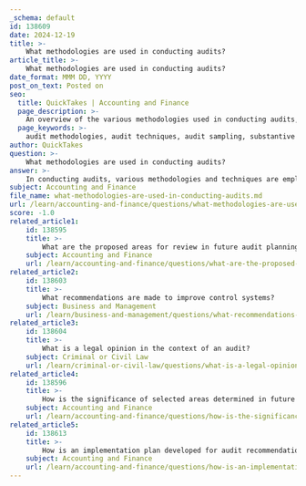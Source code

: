 ```yaml
---
_schema: default
id: 138609
date: 2024-12-19
title: >-
    What methodologies are used in conducting audits?
article_title: >-
    What methodologies are used in conducting audits?
date_format: MMM DD, YYYY
post_on_text: Posted on
seo:
  title: QuickTakes | Accounting and Finance
  page_description: >-
    An overview of the various methodologies used in conducting audits, including techniques, sampling methods, different approaches, and the importance of a structured audit methodology for ensuring compliance and reliability in financial evaluation.
  page_keywords: >-
    audit methodologies, audit techniques, audit sampling, substantive approach, risk-based approach, internal audit, audit procedures, compliance, audit sampling techniques, computer-assisted audit techniques
author: QuickTakes
question: >-
    What methodologies are used in conducting audits?
answer: >-
    In conducting audits, various methodologies and techniques are employed to ensure a thorough and effective evaluation of an organization's financial and operational processes. Here are some of the key methodologies used in auditing:\n\n1. **Audit Techniques**: Auditors utilize several techniques to gather evidence and assess controls. Common techniques include:\n   - **Inquiry**: Engaging with personnel to gather information.\n   - **Observation**: Watching processes in action to understand how they are performed.\n   - **Inspection**: Examining documents and records for accuracy and compliance.\n   - **Re-performance**: Repeating procedures to verify results.\n   - **Computer-Assisted Audit Techniques (CAAT)**: Using software tools to analyze data and perform tests.\n\n2. **Audit Sampling Methodology**: This involves selecting a representative sample from a population to draw conclusions about the entire group. Common sampling techniques include:\n   - **Random Sampling**: Every item has an equal chance of being selected, minimizing bias.\n   - **Systematic Sampling**: Selecting items at fixed intervals, such as every 10th transaction.\n\n3. **Audit Approaches**: Different approaches can be taken based on the nature of the audit and the risks involved. These include:\n   - **Substantive Approach**: Focuses on verifying the accuracy of financial statements.\n   - **Balance Sheet Approach**: Concentrates on the balance sheet accounts.\n   - **System Approach**: Evaluates the systems and processes in place.\n   - **Risk-Based Approach**: Prioritizes areas of higher risk to allocate resources effectively.\n\n4. **Audit Procedures**: Auditors follow specific procedures to obtain sufficient appropriate audit evidence. These procedures can include:\n   - **Analytical Procedures**: Evaluating financial information through analysis of plausible relationships.\n   - **Confirmations**: Verifying information by obtaining direct responses from third parties.\n   - **Recalculation**: Checking the mathematical accuracy of documents.\n\n5. **Importance of Methodologies**: A well-defined audit methodology is crucial for:\n   - **Consistency**: Ensuring a uniform approach across different audits.\n   - **Reliability**: Enhancing the credibility of findings and conclusions.\n   - **Compliance**: Meeting regulatory and organizational standards.\n\n6. **Internal Audit Methodology**: This involves a structured approach to evaluating and improving risk management, governance, and compliance. It helps organizations identify risks, assess controls, and enhance overall governance processes.\n\nBy employing these methodologies, auditors can effectively assess the accuracy and reliability of financial information, ensuring that organizations meet their compliance and governance objectives.
subject: Accounting and Finance
file_name: what-methodologies-are-used-in-conducting-audits.md
url: /learn/accounting-and-finance/questions/what-methodologies-are-used-in-conducting-audits
score: -1.0
related_article1:
    id: 138595
    title: >-
        What are the proposed areas for review in future audit planning?
    subject: Accounting and Finance
    url: /learn/accounting-and-finance/questions/what-are-the-proposed-areas-for-review-in-future-audit-planning
related_article2:
    id: 138603
    title: >-
        What recommendations are made to improve control systems?
    subject: Business and Management
    url: /learn/business-and-management/questions/what-recommendations-are-made-to-improve-control-systems
related_article3:
    id: 138604
    title: >-
        What is a legal opinion in the context of an audit?
    subject: Criminal or Civil Law
    url: /learn/criminal-or-civil-law/questions/what-is-a-legal-opinion-in-the-context-of-an-audit
related_article4:
    id: 138596
    title: >-
        How is the significance of selected areas determined in future audit planning?
    subject: Accounting and Finance
    url: /learn/accounting-and-finance/questions/how-is-the-significance-of-selected-areas-determined-in-future-audit-planning
related_article5:
    id: 138613
    title: >-
        How is an implementation plan developed for audit recommendations?
    subject: Accounting and Finance
    url: /learn/accounting-and-finance/questions/how-is-an-implementation-plan-developed-for-audit-recommendations
---
```


&nbsp;